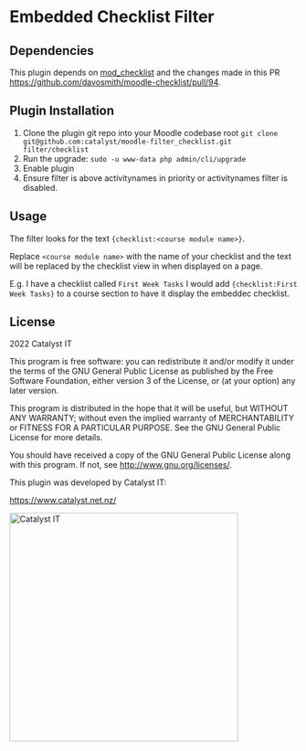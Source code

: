 # Embedded Checklist Filter

## Dependencies

This plugin depends on [mod_checklist](https://github.com/davosmith/moodle-checklist) and the changes made in this PR https://github.com/davosmith/moodle-checklist/pull/94.

## Plugin Installation

1. Clone the plugin git repo into your Moodle codebase root `git clone git@github.com:catalyst/moodle-filter_checklist.git filter/checklist`
2. Run the upgrade: `sudo -u www-data php admin/cli/upgrade`
3. Enable plugin
4. Ensure filter is above activitynames in priority or activitynames filter is disabled.

## Usage

The filter looks for the text `{checklist:<course module name>}`.

Replace `<course module name>` with the name of your checklist and the text will be replaced by the checklist view in when displayed on a page.

E.g. I have a checklist called `First Week Tasks` I would add `{checklist:First Week Tasks}` to a course section to have it display the embeddec checklist.

## License ##

2022 Catalyst IT

This program is free software: you can redistribute it and/or modify it under
the terms of the GNU General Public License as published by the Free Software
Foundation, either version 3 of the License, or (at your option) any later
version.

This program is distributed in the hope that it will be useful, but WITHOUT ANY
WARRANTY; without even the implied warranty of MERCHANTABILITY or FITNESS FOR A
PARTICULAR PURPOSE.  See the GNU General Public License for more details.

You should have received a copy of the GNU General Public License along with
this program.  If not, see <http://www.gnu.org/licenses/>.


This plugin was developed by Catalyst IT:

https://www.catalyst.net.nz/

<img alt="Catalyst IT" src="https://raw.githubusercontent.com/catalyst/moodle-filter_checklist/main/pix/catalyst-logo.svg?sanitize=true" width="400">
